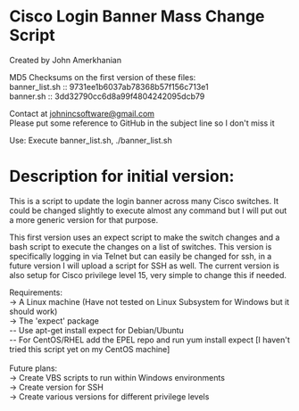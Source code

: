 # Cisco Login Banner Mass Change Script

Created by John Amerkhanian

MD5 Checksums on the first version of these files:<br>
banner_list.sh	::	9731ee1b6037ab78368b57f156c713e1<br>
banner.sh	::	3dd32790cc6d8a99f4804242095dcb79<br>

Contact at johnincsoftware@gmail.com<br>
Please put some reference to GitHub in the subject line so I don't miss it

Use: Execute banner_list.sh,  ./banner_list.sh

# Description for initial version:

This is a script to update the login banner across many Cisco switches. It could be changed slightly to execute almost 
any command but I will put out a more generic version for that purpose. 

This first version uses an expect script to make the switch changes and a bash script to execute the changes on a list of switches.
This version is specifically logging in via Telnet but can easily be changed for ssh, in a future version I will upload 
a script for SSH as well. The current version is also setup for Cisco privilege level 15, very simple to change this if needed.


Requirements:<br>
-> A Linux machine (Have not tested on Linux Subsystem for Windows but it should work)<br>
-> The 'expect' package <br>
          -- Use apt-get install expect for Debian/Ubuntu<br>
          -- For CentOS/RHEL add the EPEL repo and run yum install expect  [I haven't tried this script yet on my CentOS machine]
          <br><br>
Future plans:<br>
-> Create VBS scripts to run within Windows environments<br>
-> Create version for SSH<br>
-> Create various versions for different privilege levels

